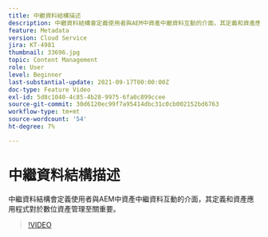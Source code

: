 ```yaml
---
title: 中繼資料結構描述
description: 中繼資料結構會定義使用者與AEM中資產中繼資料互動的介面，其定義和資產應用程式對於數位資產管理至關重要。
feature: Metadata
version: Cloud Service
jira: KT-4981
thumbnail: 33696.jpg
topic: Content Management
role: User
level: Beginner
last-substantial-update: 2021-09-17T00:00:00Z
doc-type: Feature Video
exl-id: 5d8c1040-4c85-4b28-9975-6fa0c899ccee
source-git-commit: 30d6120ec99f7a95414dbc31c0cb002152bd6763
workflow-type: tm+mt
source-wordcount: '54'
ht-degree: 7%

---
```


# 中繼資料結構描述

中繼資料結構會定義使用者與AEM中資產中繼資料互動的介面，其定義和資產應用程式對於數位資產管理至關重要。

>[!VIDEO](https://video.tv.adobe.com/v/33696?quality=12&learn=on)
